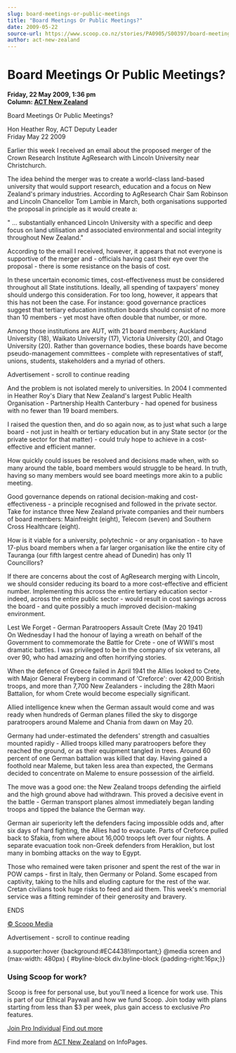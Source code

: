 ```yaml
---
slug: board-meetings-or-public-meetings
title: "Board Meetings Or Public Meetings?"
date: 2009-05-22
source-url: https://www.scoop.co.nz/stories/PA0905/S00397/board-meetings-or-public-meetings.htm
author: act-new-zealand
---
```

Board Meetings Or Public Meetings?
==================================

**Friday, 22 May 2009, 1:36 pm**  
**Column: [ACT New Zealand](https://info.scoop.co.nz/ACT_New_Zealand)**

Board Meetings Or Public Meetings?

Hon Heather Roy, ACT Deputy Leader  
Friday May 22 2009

Earlier this week I received an email about the proposed merger of the Crown Research Institute AgResearch with Lincoln University near Christchurch.

The idea behind the merger was to create a world-class land-based university that would support research, education and a focus on New Zealand's primary industries. According to AgResearch Chair Sam Robinson and Lincoln Chancellor Tom Lambie in March, both organisations supported the proposal in principle as it would create a:

\" ... substantially enhanced Lincoln University with a specific and deep focus on land utilisation and associated environmental and social integrity throughout New Zealand."

According to the email I received, however, it appears that not everyone is supportive of the merger and - officials having cast their eye over the proposal - there is some resistance on the basis of cost.

In these uncertain economic times, cost-effectiveness must be considered throughout all State institutions. Ideally, all spending of taxpayers' money should undergo this consideration. For too long, however, it appears that this has not been the case. For instance: good governance practices suggest that tertiary education institution boards should consist of no more than 10 members - yet most have often double that number, or more.

Among those institutions are AUT, with 21 board members; Auckland University (18), Waikato University (17), Victoria University (20), and Otago University (20). Rather than governance bodies, these boards have become pseudo-management committees - complete with representatives of staff, unions, students, stakeholders and a myriad of others.

Advertisement - scroll to continue reading





And the problem is not isolated merely to universities. In 2004 I commented in Heather Roy's Diary that New Zealand's largest Public Health Organisation - Partnership Health Canterbury - had opened for business with no fewer than 19 board members.

I raised the question then, and do so again now, as to just what such a large board - not just in health or tertiary education but in any State sector (or the private sector for that matter) - could truly hope to achieve in a cost-effective and efficient manner.

How quickly could issues be resolved and decisions made when, with so many around the table, board members would struggle to be heard. In truth, having so many members would see board meetings more akin to a public meeting.

Good governance depends on rational decision-making and cost-effectiveness - a principle recognised and followed in the private sector. Take for instance three New Zealand private companies and their numbers of board members: Mainfreight (eight), Telecom (seven) and Southern Cross Healthcare (eight).

How is it viable for a university, polytechnic - or any organisation - to have 17-plus board members when a far larger organisation like the entire city of Tauranga (our fifth largest centre ahead of Dunedin) has only 11 Councillors?

If there are concerns about the cost of AgResearch merging with Lincoln, we should consider reducing its board to a more cost-effective and efficient number. Implementing this across the entire tertiary education sector - indeed, across the entire public sector - would result in cost savings across the board - and quite possibly a much improved decision-making environment.

Lest We Forget - German Paratroopers Assault Crete (May 20 1941)  
On Wednesday I had the honour of laying a wreath on behalf of the Government to commemorate the Battle for Crete - one of WWII's most dramatic battles. I was privileged to be in the company of six veterans, all over 90, who had amazing and often horrifying stories.

When the defence of Greece failed in April 1941 the Allies looked to Crete, with Major General Freyberg in command of ‘Creforce': over 42,000 British troops, and more than 7,700 New Zealanders - including the 28th Maori Battalion, for whom Crete would become especially significant.

Allied intelligence knew when the German assault would come and was ready when hundreds of German planes filled the sky to disgorge paratroopers around Maleme and Chania from dawn on May 20.

Germany had under-estimated the defenders' strength and casualties mounted rapidly - Allied troops killed many paratroopers before they reached the ground, or as their equipment tangled in trees. Around 60 percent of one German battalion was killed that day. Having gained a foothold near Maleme, but taken less area than expected, the Germans decided to concentrate on Maleme to ensure possession of the airfield.

The move was a good one: the New Zealand troops defending the airfield and the high ground above had withdrawn. This proved a decisive event in the battle - German transport planes almost immediately began landing troops and tipped the balance the German way.

German air superiority left the defenders facing impossible odds and, after six days of hard fighting, the Allies had to evacuate. Parts of Creforce pulled back to Sfakia, from where about 16,000 troops left over four nights. A separate evacuation took non-Greek defenders from Heraklion, but lost many in bombing attacks on the way to Egypt.

Those who remained were taken prisoner and spent the rest of the war in POW camps - first in Italy, then Germany or Poland. Some escaped from captivity, taking to the hills and eluding capture for the rest of the war. Cretan civilians took huge risks to feed and aid them. This week's memorial service was a fitting reminder of their generosity and bravery.

ENDS

[© Scoop Media](http://www.scoop.co.nz/about/terms.html)  

Advertisement - scroll to continue reading



a.supporter:hover {background:#EC4438!important;} @media screen and (max-width: 480px) { #byline-block div.byline-block {padding-right:16px;}}

### Using Scoop for work?

Scoop is free for personal use, but you’ll need a licence for work use. This is part of our Ethical Paywall and how we fund Scoop. Join today with plans starting from less than $3 per week, plus gain access to exclusive _Pro_ features.  
  
[Join Pro Individual](https://pro.scoop.co.nz/Individual/?from=ProIn24) [Find out more](https://pro.scoop.co.nz/using-scoop-for-work/?from=ProIn24)

Find more from [ACT New Zealand](https://info.scoop.co.nz/ACT_New_Zealand) on InfoPages.